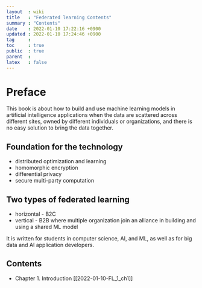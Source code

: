 ```yaml
---
layout  : wiki
title   : "Federated learning Contents" 
summary : "Contents"
date    : 2022-01-10 17:22:16 +0900
updated : 2022-01-10 17:24:46 +0900
tag     : 
toc     : true
public  : true
parent  : 
latex   : false
---
```


# Preface

This book is about how to build and use machine learning models in artificial intelligence applications when the data are scattered across different sites, owned by different individuals or organizations, and there is no easy solution to bring the data together.

## Foundation for the technology

* distributed optimization and learning
* homomorphic encryption
* differential privacy
* secure multi-party computation

## Two types of federated learning

* horizontal - B2C
* vertical - B2B where multiple organization join an alliance in building and using a shared ML model

It is written for students in computer science, AI, and ML, as well as for big data and AI application developers.  

## Contents

* Chapter 1. Introduction [[2022-01-10-FL_1_ch1]]
